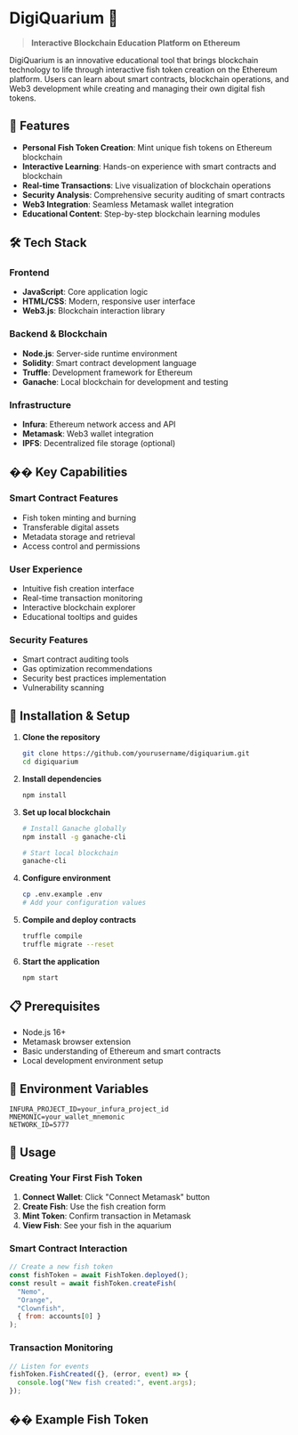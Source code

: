 # DigiQuarium 🐠

> **Interactive Blockchain Education Platform on Ethereum**

DigiQuarium is an innovative educational tool that brings blockchain technology to life through interactive fish token creation on the Ethereum platform. Users can learn about smart contracts, blockchain operations, and Web3 development while creating and managing their own digital fish tokens.

## 🚀 Features

- **Personal Fish Token Creation**: Mint unique fish tokens on Ethereum blockchain
- **Interactive Learning**: Hands-on experience with smart contracts and blockchain
- **Real-time Transactions**: Live visualization of blockchain operations
- **Security Analysis**: Comprehensive security auditing of smart contracts
- **Web3 Integration**: Seamless Metamask wallet integration
- **Educational Content**: Step-by-step blockchain learning modules

## 🛠️ Tech Stack

### Frontend
- **JavaScript**: Core application logic
- **HTML/CSS**: Modern, responsive user interface
- **Web3.js**: Blockchain interaction library

### Backend & Blockchain
- **Node.js**: Server-side runtime environment
- **Solidity**: Smart contract development language
- **Truffle**: Development framework for Ethereum
- **Ganache**: Local blockchain for development and testing

### Infrastructure
- **Infura**: Ethereum network access and API
- **Metamask**: Web3 wallet integration
- **IPFS**: Decentralized file storage (optional)

## �� Key Capabilities

### Smart Contract Features
- Fish token minting and burning
- Transferable digital assets
- Metadata storage and retrieval
- Access control and permissions

### User Experience
- Intuitive fish creation interface
- Real-time transaction monitoring
- Interactive blockchain explorer
- Educational tooltips and guides

### Security Features
- Smart contract auditing tools
- Gas optimization recommendations
- Security best practices implementation
- Vulnerability scanning

## 🔧 Installation & Setup

1. **Clone the repository**
   ```bash
   git clone https://github.com/yourusername/digiquarium.git
   cd digiquarium
   ```

2. **Install dependencies**
   ```bash
   npm install
   ```

3. **Set up local blockchain**
   ```bash
   # Install Ganache globally
   npm install -g ganache-cli
   
   # Start local blockchain
   ganache-cli
   ```

4. **Configure environment**
   ```bash
   cp .env.example .env
   # Add your configuration values
   ```

5. **Compile and deploy contracts**
   ```bash
   truffle compile
   truffle migrate --reset
   ```

6. **Start the application**
   ```bash
   npm start
   ```

## 📋 Prerequisites

- Node.js 16+
- Metamask browser extension
- Basic understanding of Ethereum and smart contracts
- Local development environment setup

## 🔑 Environment Variables

```env
INFURA_PROJECT_ID=your_infura_project_id
MNEMONIC=your_wallet_mnemonic
NETWORK_ID=5777
```

## 📖 Usage

### Creating Your First Fish Token

1. **Connect Wallet**: Click "Connect Metamask" button
2. **Create Fish**: Use the fish creation form
3. **Mint Token**: Confirm transaction in Metamask
4. **View Fish**: See your fish in the aquarium

### Smart Contract Interaction

```javascript
// Create a new fish token
const fishToken = await FishToken.deployed();
const result = await fishToken.createFish(
  "Nemo", 
  "Orange", 
  "Clownfish",
  { from: accounts[0] }
);
```

### Transaction Monitoring

```javascript
// Listen for events
fishToken.FishCreated({}, (error, event) => {
  console.log("New fish created:", event.args);
});
```

## �� Example Fish Token

